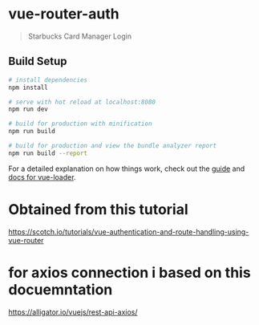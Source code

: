 # vue-router-auth

> Starbucks Card Manager Login

## Build Setup

``` bash
# install dependencies
npm install

# serve with hot reload at localhost:8080
npm run dev

# build for production with minification
npm run build

# build for production and view the bundle analyzer report
npm run build --report
```

For a detailed explanation on how things work, check out the [guide](http://vuejs-templates.github.io/webpack/) and [docs for vue-loader](http://vuejs.github.io/vue-loader).

# Obtained from this tutorial
https://scotch.io/tutorials/vue-authentication-and-route-handling-using-vue-router

# for axios connection i based on this docuemntation
https://alligator.io/vuejs/rest-api-axios/



